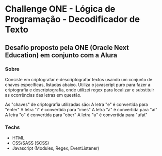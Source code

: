 # Challenge ONE - Lógica de Programação - Decodificador de Texto

## **Desafio proposto pela ONE (Oracle Next Education) em conjunto com a Alura**

### Sobre

Consiste em criptografar e descriptografar textos usando um conjunto de chaves específicas, listadas abaixo.
Utiliza o javascript puro para fazer a criptografia e descriptografia, onde utilizei regex para localizar e substituir as ocorrências das letras em questão.

As "chaves" de criptografia utilizadas são:
A letra "e" é convertida para "enter"
A letra "i" é convertida para "imes"
A letra "a" é convertida para "ai"
A letra "o" é convertida para "ober"
A letra "u" é convertida para "ufat"

### Techs
- HTML
- CSS/SASS (SCSS)
- Javascript (Modules, Regex, EventListener)
  
